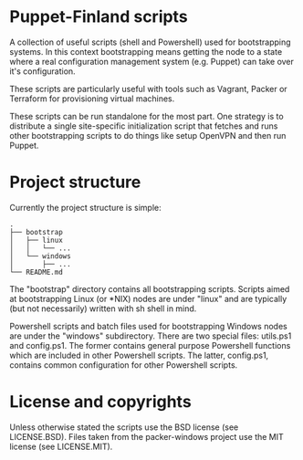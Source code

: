 # Puppet-Finland scripts

A collection of useful scripts (shell and Powershell) used for bootstrapping 
systems. In this context bootstrapping means getting the node to a state where a 
real configuration management system (e.g. Puppet) can take over it's 
configuration.

These scripts are particularly useful with tools such as Vagrant, Packer or
Terraform for provisioning virtual machines.

These scripts can be run standalone for the most part. One strategy is to 
distribute a single site-specific initialization script that fetches and runs 
other bootstrapping scripts to do things like setup OpenVPN and then run Puppet.

# Project structure

Currently the project structure is simple:

    .
    ├── bootstrap
    │   ├── linux
    │   │   └── ...
    │   └── windows
    │       ├── ...
    └── README.md

The "bootstrap" directory contains all bootstrapping scripts. Scripts aimed at 
bootstrapping Linux (or \*NIX) nodes are under "linux" and are typically (but not 
necessarily) written with sh shell in mind.

Powershell scripts and batch files used for bootstrapping Windows nodes are 
under the "windows" subdirectory. There are two special files: utils.ps1 and 
config.ps1. The former contains general purpose Powershell functions which are 
included in other Powershell scripts. The latter, config.ps1, contains common 
configuration for other Powershell scripts.

# License and copyrights

Unless otherwise stated the scripts use the BSD license (see LICENSE.BSD). Files 
taken from the packer-windows project use the MIT license (see LICENSE.MIT).
